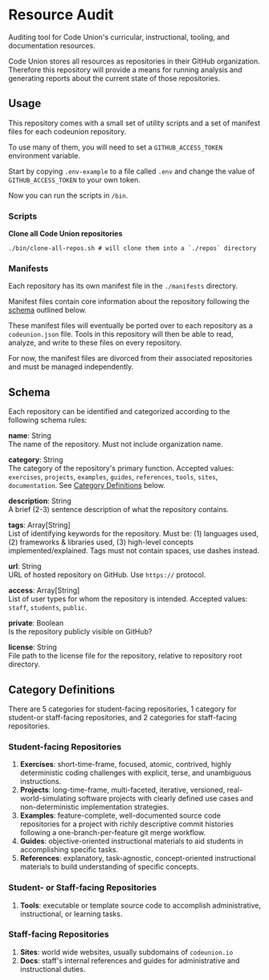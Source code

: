 # Resource Audit

Auditing tool for Code Union's curricular, instructional, tooling, and documentation resources.

Code Union stores all resources as repositories in their GitHub organization. Therefore this repository will provide a means for running analysis and generating reports about the current state of those repositories.

## Usage

This repository comes with a small set of utility scripts and a set of manifest files for each codeunion repository.

To use many of them, you will need to set a `GITHUB_ACCESS_TOKEN` environment variable.

Start by copying `.env-example` to a file called `.env` and change the value of `GITHUB_ACCESS_TOKEN` to your own token.

Now you can run the scripts in `/bin`.

### Scripts

**Clone all Code Union repositories**

```shell
./bin/clone-all-repos.sh # will clone them into a `./repos` directory
```

### Manifests

Each repository has its own manifest file in the `./manifests` directory.

Manifest files contain core information about the repository following the [schema](#schema) outlined below.

These manifest files will eventually be ported over to each repository as a `codeunion.json` file. Tools in this repository will then be able to read, analyze, and write to these files on every repository.

For now, the manifest files are divorced from their associated repositories and must be managed independently.

## Schema

Each repository can be identified and categorized according to the following schema rules:

**name**: String<br>
The name of the repository. Must not include organization name.

**category**: String<br>
The category of the repository's primary function. Accepted values: `exercises`, `projects`, `examples`, `guides`, `references`, `tools`, `sites`, `documentation`. See [Category Definitions](/#category-definitions) below.

**description**: String<br>
A brief (2-3) sentence description of what the repository contains.

**tags**: Array[String]<br>
List of identifying keywords for the repository. Must be: (1) languages used, (2) frameworks & libraries used, (3) high-level concepts implemented/explained. Tags must not contain spaces, use dashes instead.

**url**: String<br>
URL of hosted repository on GitHub. Use `https://` protocol.

**access**: Array[String]<br>
List of user types for whom the repository is intended. Accepted values: `staff`, `students`, `public`.

**private**: Boolean<br>
Is the repository publicly visible on GitHub?

**license**: String<br>
File path to the license file for the repository, relative to repository root directory.

## Category Definitions

There are 5 categories for student-facing repositories, 1 category for student-or staff-facing repositories, and 2 categories for staff-facing repositories.

### Student-facing Repositories

1. **Exercises**: short-time-frame, focused, atomic, contrived, highly deterministic coding challenges with explicit, terse, and unambiguous instructions.
2. **Projects**: long-time-frame, multi-faceted, iterative, versioned, real-world-simulating software projects with clearly defined use cases and non-deterministic implementation strategies.
3. **Examples**: feature-complete, well-documented source code repositories for a project with richly descriptive commit histories following a one-branch-per-feature git merge workflow.
4. **Guides**: objective-oriented instructional materials to aid students in accomplishing specific tasks.
5. **References**: explanatory, task-agnostic, concept-oriented instructional materials to build understanding of specific concepts.

### Student- or Staff-facing Repositories

1. **Tools**: executable or template source code to accomplish administrative, instructional, or learning tasks.

### Staff-facing Repositories

1. **Sites**: world wide websites, usually subdomains of `codeunion.io`
2. **Docs**: staff's internal references and guides for administrative and instructional duties.
